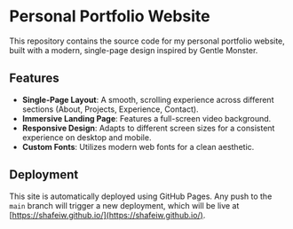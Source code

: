 # Personal Portfolio Website

This repository contains the source code for my personal portfolio website, built with a modern, single-page design inspired by Gentle Monster.

## Features

-   **Single-Page Layout**: A smooth, scrolling experience across different sections (About, Projects, Experience, Contact).
-   **Immersive Landing Page**: Features a full-screen video background.
-   **Responsive Design**: Adapts to different screen sizes for a consistent experience on desktop and mobile.
-   **Custom Fonts**: Utilizes modern web fonts for a clean aesthetic.

## Deployment

This site is automatically deployed using GitHub Pages. Any push to the `main` branch will trigger a new deployment, which will be live at [https://shafeiw.github.io/](https://shafeiw.github.io/).
